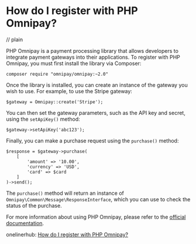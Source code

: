 # How do I register with PHP Omnipay?
// plain

PHP Omnipay is a payment processing library that allows developers to integrate payment gateways into their applications. To register with PHP Omnipay, you must first install the library via Composer:

```
composer require "omnipay/omnipay:~2.0"
```

Once the library is installed, you can create an instance of the gateway you wish to use. For example, to use the Stripe gateway:

```
$gateway = Omnipay::create('Stripe');
```

You can then set the gateway parameters, such as the API key and secret, using the `setApiKey()` method:

```
$gateway->setApiKey('abc123');
```

Finally, you can make a purchase request using the `purchase()` method:

```
$response = $gateway->purchase(
    [
        'amount' => '10.00',
        'currency' => 'USD',
        'card' => $card
    ]
)->send();
```

The `purchase()` method will return an instance of `Omnipay\Common\Message\ResponseInterface`, which you can use to check the status of the purchase.

For more information about using PHP Omnipay, please refer to the [official documentation](https://omnipay.thephpleague.com/).

onelinerhub: [How do I register with PHP Omnipay?](https://onelinerhub.com/php-omnipay/how-do-i-register-with-php-omnipay)